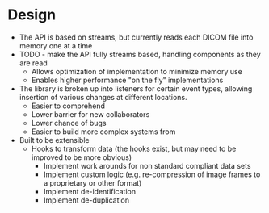 # Design

* The API is based on streams, but currently reads each DICOM file into memory one at a time
* TODO - make the API fully streams based, handling components as they are read
  * Allows optimization of implementation to minimize memory use
  * Enables higher performance "on the fly" implementations
* The library is broken up into listeners for certain event types, allowing insertion of various changes at different locations.
  * Easier to comprehend
  * Lower barrier for new collaborators
  * Lower chance of bugs
  * Easier to build more complex systems from
* Built to be extensible
  * Hooks to transform data (the hooks exist, but may need to be improved to be more obvious)
    * Implement work arounds for non standard compliant data sets
    * Implement custom logic (e.g. re-compression of image frames to a proprietary or other format)
    * Implement de-identification
    * Implement de-duplication